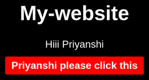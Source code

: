 # My-website
<!DOCTYPE html>
<html lang="en">
<head>
  <meta charset="UTF-8">
  <meta name="viewport" content="width=device-width, initial-scale=1.0">
  <title>Welcome Priyanshi</title>
  <style>
    body {
      background-color: black;
      color: white;
      display: flex;
      flex-direction: column;
      justify-content: center;
      align-items: center;
      height: 100vh; /* Full viewport height */
      margin: 0;
      font-family: Arial, sans-serif;
      font-size: 2em;
    }
    a {
      margin-top: 20px;
      text-decoration: none;
      background-color: rgb(255, 0, 0);
      color: white;
      padding: 10px 20px;
      border-radius: 5px;
      font-size: 1em;
      font-weight: bold;
    }
    a:hover {
      background-color: rgb(247, 7, 147);
    }
  </style>
</head>
<body>
  <div>Hiii Priyanshi</div>
  <a href="https://www.youtube.com/watch?v=AgQ8RV3zn2A" target="_blank">Priyanshi please click this</a>
</body>
</html>
